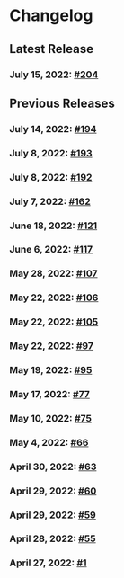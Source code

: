 # Changelog


## Latest Release
### July 15, 2022: [#204](pr-204.md)


## Previous Releases
### July 14, 2022: [#194](pr-194.md)
### July 8, 2022: [#193](pr-193.md)
### July 8, 2022: [#192](pr-192.md)
### July 7, 2022: [#162](pr-162.md)
### June 18, 2022: [#121](pr-121.md)
### June 6, 2022: [#117](pr-117.md)
### May 28, 2022: [#107](pr-107.md)
### May 22, 2022: [#106](pr-106.md)
### May 22, 2022: [#105](pr-105.md)
### May 22, 2022: [#97](pr-97.md)
### May 19, 2022: [#95](pr-95.md)
### May 17, 2022: [#77](pr-77.md)
### May 10, 2022: [#75](pr-75.md)
### May 4, 2022: [#66](pr-66.md)
### April 30, 2022: [#63](pr-63.md)
### April 29, 2022: [#60](pr-60.md)
### April 29, 2022: [#59](pr-59.md)
### April 28, 2022: [#55](pr-55.md)
### April 27, 2022: [#1](pr-1.md)

